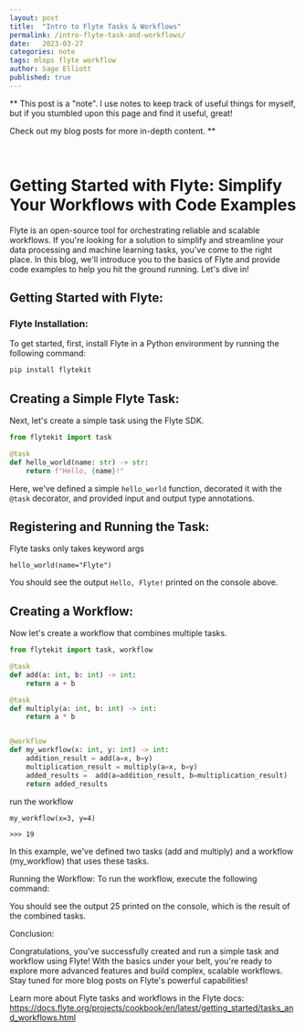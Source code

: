 ```yaml
---
layout: post
title:  "Intro to Flyte Tasks & Workflows"
permalink: /intro-flyte-task-and-workflows/
date:   2023-03-27
categories: note
tags: mlops flyte workflow
author: Sage Elliott
published: true
---
```


** 
This post is a "note". I use notes to keep track of useful things for myself, but if you stumbled upon this page and find it useful, great!

Check out my blog posts for more in-depth content.
**

<br>

# Getting Started with Flyte: Simplify Your Workflows with Code Examples

Flyte is an open-source tool for orchestrating reliable and scalable workflows. If you're looking for a solution to simplify and streamline your data processing and machine learning tasks, you've come to the right place. In this blog, we'll introduce you to the basics of Flyte and provide code examples to help you hit the ground running. Let's dive in!

## Getting Started with Flyte:

### Flyte Installation:

To get started, first, install Flyte in a Python environment by running the following command:

```bash
pip install flytekit
```

## Creating a Simple Flyte Task:

Next, let's create a simple task using the Flyte SDK.

```python
from flytekit import task

@task
def hello_world(name: str) -> str:
    return f"Hello, {name}!"
```

Here, we've defined a simple `hello_world` function, decorated it with the `@task` decorator, and provided input and output type annotations.

## Registering and Running the Task:

Flyte tasks only takes keyword args

```
hello_world(name="Flyte")
```

You should see the output `Hello, Flyte!` printed on the console above.

## Creating a Workflow:

Now let's create a workflow that combines multiple tasks.

```python
from flytekit import task, workflow

@task
def add(a: int, b: int) -> int:
    return a + b

@task
def multiply(a: int, b: int) -> int:
    return a * b


@workflow
def my_workflow(x: int, y: int) -> int:
    addition_result = add(a=x, b=y)
    multiplication_result = multiply(a=x, b=y)
    added_results =  add(a=addition_result, b=multiplication_result)
    return added_results
```

run the workflow
```
my_workflow(x=3, y=4)
```
`>>> 19`

In this example, we've defined two tasks (add and multiply) and a workflow (my_workflow) that uses these tasks.

Running the Workflow:
To run the workflow, execute the following command:

You should see the output 25 printed on the console, which is the result of the combined tasks.

Conclusion:

Congratulations, you've successfully created and run a simple task and workflow using Flyte! With the basics under your belt, you're ready to explore more advanced features and build complex, scalable workflows. Stay tuned for more blog posts on Flyte's powerful capabilities!

Learn more about Flyte tasks and workflows in the Flyte docs:
https://docs.flyte.org/projects/cookbook/en/latest/getting_started/tasks_and_workflows.html